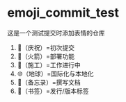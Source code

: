# emoji_commit_test
这是一个测试提交时添加表情的仓库
1. :tada:（庆祝）=初次提交
2. :rocket:（火箭）=部署功能
3. :construction:（施工）=工作进行中
4. :globe_with_meridians:（地球）=国际化与本地化
5. :memo:（备忘录）=撰写文档
6. :bookmark:（书签）=发行/版本标签
